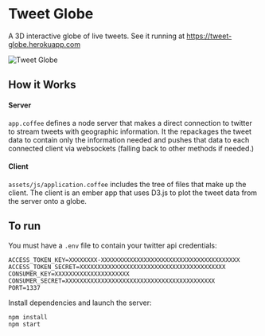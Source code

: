 # Tweet Globe

A 3D interactive globe of live tweets. See it running at https://tweet-globe.herokuapp.com

![Tweet Globe](https://raw.github.com/gunn/tweet_globe/master/animation.gif)


## How it Works

#### Server
`app.coffee` defines a node server that makes a direct connection to twitter to stream tweets with geographic information. It the repackages the tweet data to contain only the information needed and pushes that data to each connected client via websockets (falling back to other methods if needed.)

#### Client
`assets/js/application.coffee` includes the tree of files that make up the client. The client is an ember app that uses D3.js to plot the tweet data from the server onto a globe.

## To run

You must have a `.env` file to contain your twitter api credentials:
```
ACCESS_TOKEN_KEY=XXXXXXXX-XXXXXXXXXXXXXXXXXXXXXXXXXXXXXXXXXXXXXXX
ACCESS_TOKEN_SECRET=XXXXXXXXXXXXXXXXXXXXXXXXXXXXXXXXXXXXXXXXX
CONSUMER_KEY=XXXXXXXXXXXXXXXXXXXXX
CONSUMER_SECRET=XXXXXXXXXXXXXXXXXXXXXXXXXXXXXXXXXXXXXXXXXX
PORT=1337
```

Install dependencies and launch the server:
```
npm install
npm start
```
